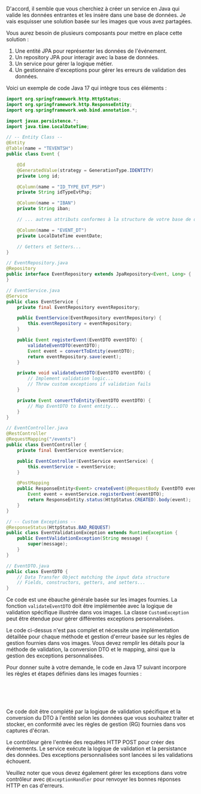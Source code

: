 D'accord, il semble que vous cherchiez à créer un service en Java qui valide les données entrantes et les insère dans une base de données. Je vais esquisser une solution basée sur les images que vous avez partagées.

Vous aurez besoin de plusieurs composants pour mettre en place cette solution :

1. Une entité JPA pour représenter les données de l'événement.
2. Un repository JPA pour interagir avec la base de données.
3. Un service pour gérer la logique métier.
4. Un gestionnaire d'exceptions pour gérer les erreurs de validation des données.

Voici un exemple de code Java 17 qui intègre tous ces éléments :

```java
import org.springframework.http.HttpStatus;
import org.springframework.http.ResponseEntity;
import org.springframework.web.bind.annotation.*;

import javax.persistence.*;
import java.time.LocalDateTime;

// -- Entity Class --
@Entity
@Table(name = "TEVENTSH")
public class Event {

    @Id
    @GeneratedValue(strategy = GenerationType.IDENTITY)
    private Long id;

    @Column(name = "ID_TYPE_EVT_PSP")
    private String idTypeEvtPsp;

    @Column(name = "IBAN")
    private String iban;

    // ... autres attributs conformes à la structure de votre base de données

    @Column(name = "EVENT_DT")
    private LocalDateTime eventDate;

    // Getters et Setters...
}
```



```java
// EventRepository.java
@Repository
public interface EventRepository extends JpaRepository<Event, Long> {
}
```



```java
// EventService.java
@Service
public class EventService {
    private final EventRepository eventRepository;

    public EventService(EventRepository eventRepository) {
        this.eventRepository = eventRepository;
    }

    public Event registerEvent(EventDTO eventDTO) {
        validateEventDTO(eventDTO);
        Event event = convertToEntity(eventDTO);
        return eventRepository.save(event);
    }

    private void validateEventDTO(EventDTO eventDTO) {
        // Implement validation logic...
        // Throw custom exceptions if validation fails
    }

    private Event convertToEntity(EventDTO eventDTO) {
        // Map EventDTO to Event entity...
    }
}
```



```java
// EventController.java
@RestController
@RequestMapping("/events")
public class EventController {
    private final EventService eventService;

    public EventController(EventService eventService) {
        this.eventService = eventService;
    }

    @PostMapping
    public ResponseEntity<Event> createEvent(@RequestBody EventDTO eventDTO) {
        Event event = eventService.registerEvent(eventDTO);
        return ResponseEntity.status(HttpStatus.CREATED).body(event);
    }
}
```



```java
// -- Custom Exceptions --
@ResponseStatus(HttpStatus.BAD_REQUEST)
public class EventValidationException extends RuntimeException {
    public EventValidationException(String message) {
        super(message);
    }
}
```



```java
// EventDTO.java
public class EventDTO {
    // Data Transfer Object matching the input data structure
    // Fields, constructors, getters, and setters...
}
```



Ce code est une ébauche générale basée sur les images fournies. La fonction `validateEventDTO` doit être implémentée avec la logique de validation spécifique illustrée dans vos images. La classe `CustomException` peut être étendue pour gérer différentes exceptions personnalisées.

Le code ci-dessus n'est pas complet et nécessite une implémentation détaillée pour chaque méthode et gestion d'erreur basée sur les règles de gestion fournies dans vos images. Vous devez remplir les détails pour la méthode de validation, la conversion DTO et le mapping, ainsi que la gestion des exceptions personnalisées.

Pour donner suite à votre demande, le code en Java 17 suivant incorpore les règles et étapes définies dans les images fournies :

```





```

Ce code doit être complété par la logique de validation spécifique et la conversion du DTO à l'entité selon les données que vous souhaitez traiter et stocker, en conformité avec les règles de gestion (RG) fournies dans vos captures d'écran.

Le contrôleur gère l'entrée des requêtes HTTP POST pour créer des événements. Le service exécute la logique de validation et la persistance des données. Des exceptions personnalisées sont lancées si les validations échouent.

Veuillez noter que vous devez également gérer les exceptions dans votre contrôleur avec `@ExceptionHandler` pour renvoyer les bonnes réponses HTTP en cas d'erreurs.